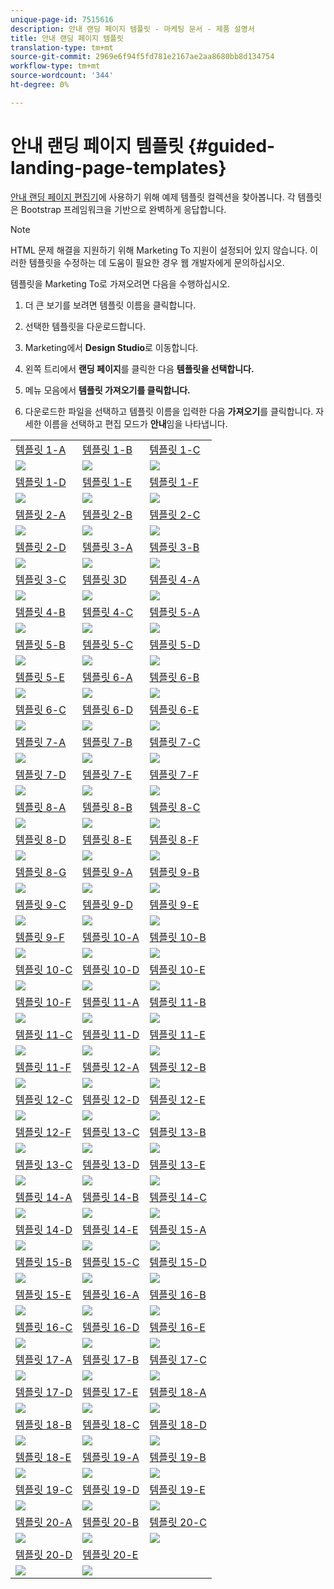 ```yaml
---
unique-page-id: 7515616
description: 안내 랜딩 페이지 템플릿 - 마케팅 문서 - 제품 설명서
title: 안내 랜딩 페이지 템플릿
translation-type: tm+mt
source-git-commit: 2969e6f94f5fd781e2167ae2aa8680bb8d134754
workflow-type: tm+mt
source-wordcount: '344'
ht-degree: 0%

---
```



# 안내 랜딩 페이지 템플릿 {#guided-landing-page-templates}

[안내 랜딩 페이지 편집기](/help/marketo/product-docs/demand-generation/landing-pages/guided-landing-pages/create-a-guided-landing-page.md)에 사용하기 위해 예제 템플릿 컬렉션을 찾아봅니다. 각 템플릿은 Bootstrap 프레임워크을 기반으로 완벽하게 응답합니다.

>[!NOTE]
>
>HTML 문제 해결을 지원하기 위해 Marketing To 지원이 설정되어 있지 않습니다. 이러한 템플릿을 수정하는 데 도움이 필요한 경우 웹 개발자에게 문의하십시오.

템플릿을 Marketing To로 가져오려면 다음을 수행하십시오.

1. 더 큰 보기를 보려면 템플릿 이름을 클릭합니다.
1. 선택한 템플릿을 다운로드합니다.
1. Marketing에서 **Design Studio**&#x200B;로 이동합니다.
1. 왼쪽 트리에서 **랜딩 페이지**&#x200B;를 클릭한 다음 **템플릿을 선택합니다.**

1. 메뉴 모음에서 **템플릿 가져오기를 클릭합니다.**
1. 다운로드한 파일을 선택하고 템플릿 이름을 입력한 다음 **가져오기**&#x200B;를 클릭합니다. 자세한 이름을 선택하고 편집 모드가 **안내**&#x200B;임을 나타냅니다.

|  |  |  |
|---|---|---|
| [템플릿 1-A](guided-landing-page-templates/template-1-a.md) | [템플릿 1-B](guided-landing-page-templates/template-1-b.md) | [템플릿 1-C](guided-landing-page-templates/template-1-c.md) |
| ![](assets/1a.jpg) | ![](assets/1b.jpg) | ![](assets/1c.jpg) |
| [템플릿 1-D](guided-landing-page-templates/template-1-d.md) | [템플릿 1-E](guided-landing-page-templates/template-1-e.md) | [템플릿 1-F](guided-landing-page-templates/template-1-f.md) |
| ![](assets/1d.jpg) | ![](assets/1e.jpg) | ![](assets/1f.jpg) |
| [템플릿 2-A](guided-landing-page-templates/template-2-a.md) | [템플릿 2-B](guided-landing-page-templates/template-2-b.md) | [템플릿 2-C](guided-landing-page-templates/template-2-c.md) |
| ![](assets/2a.jpg) | ![](assets/2b.jpg) | ![](assets/2c-2.jpg) |
| [템플릿 2-D](guided-landing-page-templates/template-2-d.md) | [템플릿 3-A](guided-landing-page-templates/template-3-a.md) | [템플릿 3-B](guided-landing-page-templates/template-3-b.md) |
| ![](assets/2d.jpg) | ![](assets/3a.jpg) | ![](assets/3b.jpg) |
| [템플릿 3-C](guided-landing-page-templates/template-3-c.md) | [템플릿 3D](guided-landing-page-templates/template-3-d.md) | [템플릿 4-A](guided-landing-page-templates/template-4-a.md) |
| ![](assets/3c.jpg) | ![](assets/3d.jpg) | ![](assets/4a.jpg) |
| [템플릿 4-B](guided-landing-page-templates/template-4-b.md) | [템플릿 4-C](guided-landing-page-templates/template-4-c.md) | [템플릿 5-A](guided-landing-page-templates/template-5-a.md) |
| ![](assets/4b.jpg) | ![](assets/4c.jpg) | ![](assets/5a.jpg) |
| [템플릿 5-B](guided-landing-page-templates/template-5-b.md) | [템플릿 5-C](guided-landing-page-templates/template-5-c.md) | [템플릿 5-D](guided-landing-page-templates/template-5-d.md) |
| ![](assets/5b.jpg) | ![](assets/5c.jpg) | ![](assets/5d.jpg) |
| [템플릿 5-E](guided-landing-page-templates/template-5-e.md) | [템플릿 6-A](guided-landing-page-templates/template-6-a.md) | [템플릿 6-B](guided-landing-page-templates/template-6-b.md) |
| ![](assets/5e.jpg) | ![](assets/6a.jpg) | ![](assets/6b.jpg) |
| [템플릿 6-C](guided-landing-page-templates/template-6-c.md) | [템플릿 6-D](guided-landing-page-templates/template-6-d.md) | [템플릿 6-E](guided-landing-page-templates/template-6-e.md) |
| ![](assets/6c.jpg) | ![](assets/6d.jpg) | ![](assets/6e.jpg) |
| [템플릿 7-A](guided-landing-page-templates/template-7-a.md) | [템플릿 7-B](guided-landing-page-templates/template-7-b.md) | [템플릿 7-C](guided-landing-page-templates/template-7-c.md) |
| ![](assets/7a.jpg) | ![](assets/7b.jpg) | ![](assets/7c.jpg) |
| [템플릿 7-D](guided-landing-page-templates/template-7-d.md) | [템플릿 7-E](guided-landing-page-templates/template-7-e.md) | [템플릿 7-F](guided-landing-page-templates/template-7-f.md) |
| ![](assets/7d.jpg) | ![](assets/7e.jpg) | ![](assets/7f.jpg) |
| [템플릿 8-A](guided-landing-page-templates/template-8-a.md) | [템플릿 8-B](guided-landing-page-templates/template-8-b.md) | [템플릿 8-C](guided-landing-page-templates/template-8-c.md) |
| ![](assets/8a.jpg) | ![](assets/8b.jpg) | ![](assets/8c.jpg) |
| [템플릿 8-D](guided-landing-page-templates/template-8-d.md) | [템플릿 8-E](guided-landing-page-templates/template-8-e.md) | [템플릿 8-F](guided-landing-page-templates/template-8-f.md) |
| ![](assets/8d.jpg) | ![](assets/8e.jpg) | ![](assets/8f.jpg) |
| [템플릿 8-G](guided-landing-page-templates/template-8-g.md) | [템플릿 9-A](guided-landing-page-templates/template-9-a.md) | [템플릿 9-B](guided-landing-page-templates/template-9-b.md) |
| ![](assets/8g.jpg) | ![](assets/9a.jpg) | ![](assets/9b.jpg) |
| [템플릿 9-C](guided-landing-page-templates/template-9-c.md) | [템플릿 9-D](guided-landing-page-templates/template-9-d.md) | [템플릿 9-E](guided-landing-page-templates/template-9-e.md) |
| ![](assets/9c.jpg) | ![](assets/9d.jpg) | ![](assets/9e.jpg) |
| [템플릿 9-F](guided-landing-page-templates/template-9-f.md) | [템플릿 10-A](guided-landing-page-templates/template-10-a.md) | [템플릿 10-B](guided-landing-page-templates/template-10-b.md) |
| ![](assets/9f.jpg) | ![](assets/10a.jpg) | ![](assets/10b.jpg) |
| [템플릿 10-C](guided-landing-page-templates/template-10-c.md) | [템플릿 10-D](guided-landing-page-templates/template-10-d.md) | [템플릿 10-E](guided-landing-page-templates/template-10-e.md) |
| ![](assets/10c.jpg) | ![](assets/10d.jpg) | ![](assets/10e.jpg) |
| [템플릿 10-F](guided-landing-page-templates/template-10-f.md) | [템플릿 11-A](guided-landing-page-templates/template-11-a.md) | [템플릿 11-B](guided-landing-page-templates/template-11-b.md) |
| ![](assets/10f.jpg) | ![](assets/11a.jpg) | ![](assets/11b.jpg) |
| [템플릿 11-C](guided-landing-page-templates/template-11-c.md) | [템플릿 11-D](guided-landing-page-templates/template-11-d.md) | [템플릿 11-E](guided-landing-page-templates/template-11-e.md) |
| ![](assets/11c.jpg) | ![](assets/11d.jpg) | ![](assets/11e.jpg) |
| [템플릿 11-F](guided-landing-page-templates/template-11-f.md) | [템플릿 12-A](guided-landing-page-templates/template-12-a.md) | [템플릿 12-B](guided-landing-page-templates/template-12-b.md) |
| ![](assets/11f.jpg) | ![](assets/12a.jpg) | ![](assets/12b.jpg) |
| [템플릿 12-C](guided-landing-page-templates/template-12-c.md) | [템플릿 12-D](guided-landing-page-templates/template-12-d.md) | [템플릿 12-E](guided-landing-page-templates/template-12-e.md) |
| ![](assets/12c.jpg) | ![](assets/12d.jpg) | ![](assets/12e.jpg) |
| [템플릿 12-F](guided-landing-page-templates/template-12-f.md) | [템플릿 13-C](guided-landing-page-templates/template-13-a.md) | [템플릿 13-B](guided-landing-page-templates/template-13-b.md) |
| ![](assets/12f.jpg) | ![](assets/13a.jpg) | ![](assets/13b.jpg) |
| [템플릿 13-C](guided-landing-page-templates/template-13-c.md) | [템플릿 13-D](guided-landing-page-templates/template-13-d.md) | [템플릿 13-E](guided-landing-page-templates/template-13-e.md) |
| ![](assets/13c.jpg) | ![](assets/13d.jpg) | ![](assets/13e.jpg) |
| [템플릿 14-A](guided-landing-page-templates/template-14-a.md) | [템플릿 14-B](guided-landing-page-templates/template-14-b.md) | [템플릿 14-C](guided-landing-page-templates/template-14-c.md) |
| ![](assets/14a.jpg) | ![](assets/14b.jpg) | ![](assets/14c.jpg) |
| [템플릿 14-D](guided-landing-page-templates/template-14-d.md) | [템플릿 14-E](guided-landing-page-templates/template-14-e.md) | [템플릿 15-A](guided-landing-page-templates/template-15-a.md) |
| ![](assets/14d.jpg) | ![](assets/14e.jpg) | ![](assets/15a.jpg) |
| [템플릿 15-B](guided-landing-page-templates/template-15-b.md) | [템플릿 15-C](guided-landing-page-templates/template-15-c.md) | [템플릿 15-D](guided-landing-page-templates/template-15-d.md) |
| ![](assets/15b.jpg) | ![](assets/15c.jpg) | ![](assets/15d.jpg) |
| [템플릿 15-E](guided-landing-page-templates/template-15-e.md) | [템플릿 16-A](guided-landing-page-templates/template-16-a.md) | [템플릿 16-B](guided-landing-page-templates/template-16-b.md) |
| ![](assets/15e.jpg) | ![](assets/16a.jpg) | ![](assets/16b.jpg) |
| [템플릿 16-C](guided-landing-page-templates/template-16-c.md) | [템플릿 16-D](guided-landing-page-templates/template-16-d.md) | [템플릿 16-E](guided-landing-page-templates/template-16-e.md) |
| ![](assets/16c.jpg) | ![](assets/16d.jpg) | ![](assets/16e.jpg) |
| [템플릿 17-A](guided-landing-page-templates/template-17-a.md) | [템플릿 17-B](guided-landing-page-templates/template-17-b.md) | [템플릿 17-C](guided-landing-page-templates/template-17-c.md) |
| ![](assets/17a.jpg) | ![](assets/17b.jpg) | ![](assets/17c.jpg) |
| [템플릿 17-D](guided-landing-page-templates/template-17-d.md) | [템플릿 17-E](guided-landing-page-templates/template-17-e.md) | [템플릿 18-A](guided-landing-page-templates/template-18-a.md) |
| ![](assets/17d.jpg) | ![](assets/17e.jpg) | ![](assets/18a.jpg) |
| [템플릿 18-B](guided-landing-page-templates/template-18-b.md) | [템플릿 18-C](guided-landing-page-templates/template-18-c.md) | [템플릿 18-D](guided-landing-page-templates/template-18-d.md) |
| ![](assets/18b.jpg) | ![](assets/18c.jpg) | ![](assets/18d.jpg) |
| [템플릿 18-E](guided-landing-page-templates/template-18-e.md) | [템플릿 19-A](guided-landing-page-templates/template-19-a.md) | [템플릿 19-B](guided-landing-page-templates/template-19-b.md) |
| ![](assets/18e.jpg) | ![](assets/19a.jpg) | ![](assets/19b.jpg) |
| [템플릿 19-C](guided-landing-page-templates/template-19-c.md) | [템플릿 19-D](guided-landing-page-templates/template-19-d.md) | [템플릿 19-E](guided-landing-page-templates/template-19-e.md) |
| ![](assets/19c.jpg) | ![](assets/19d.jpg) | ![](assets/19e.jpg) |
| [템플릿 20-A](guided-landing-page-templates/template-20-a.md) | [템플릿 20-B](guided-landing-page-templates/template-20-b.md) | [템플릿 20-C](guided-landing-page-templates/template-20-c.md) |
| ![](assets/20a.jpg) | ![](assets/20b.jpg) | ![](assets/20c.jpg) |
| [템플릿 20-D](guided-landing-page-templates/template-20-d.md) | [템플릿 20-E](guided-landing-page-templates/template-20-e.md) |  |
| ![](assets/20d.jpg) | ![](assets/20e.jpg) |  |
